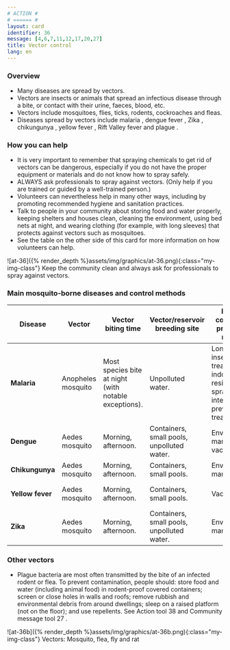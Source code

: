 ```yaml
---
# ACTION #
# ====== #
layout: card
identifier: 36
message: [4,6,7,11,12,17,20,27]
title: Vector control
lang: en
---
```


### Overview

- Many diseases are spread by vectors.
- Vectors are insects or animals that spread an infectious disease through a bite, or contact with their urine, faeces, blood, etc.
- Vectors include mosquitoes, flies, ticks, rodents, cockroaches and fleas.
- Diseases spread by vectors include malaria <a class="crosslink" href="{% render_depth %}{% render_link disease|14 %}"><i class="fas fa-external-link-alt" aria-hidden="true"></i></a>, dengue fever <a class="crosslink" href="{% render_depth %}{% render_link disease|13 %}"><i class="fas fa-external-link-alt" aria-hidden="true"></i></a>, Zika <a class="crosslink" href="{% render_depth %}{% render_link disease|15 %}"><i class="fas fa-external-link-alt" aria-hidden="true"></i></a>, chikungunya <a class="crosslink" href="{% render_depth %}{% render_link disease|12 %}"><i class="fas fa-external-link-alt" aria-hidden="true"></i></a>, yellow fever <a class="crosslink" href="{% render_depth %}{% render_link disease|11 %}"><i class="fas fa-external-link-alt" aria-hidden="true"></i></a>, Rift Valley fever <a class="crosslink" href="{% render_depth %}{% render_link disease|26 %}"><i class="fas fa-external-link-alt" aria-hidden="true"></i></a> and plague <a class="crosslink" href="{% render_depth %}{% render_link disease|20 %}"><i class="fas fa-external-link-alt" aria-hidden="true"></i></a>.

### How you can help

- It is very important to remember that spraying chemicals to get rid of vectors can be dangerous, especially if you do not have the proper equipment or materials and do not know how to spray safely.
-	ALWAYS ask professionals to spray against vectors. (Only help if you are trained or guided by a well-trained person.)
-	Volunteers can nevertheless help in many other ways, including by promoting recommended hygiene and sanitation practices.
-	Talk to people in your community about storing food and water properly, keeping shelters and houses clean, cleaning the environment, using bed nets at night, and wearing clothing (for example, with long sleeves) that protects against vectors such as mosquitoes.
-	See the table on the other side of this card for more information on how volunteers can help.

![at-36]({% render_depth %}assets/img/graphics/at-36.png){:class="my-img-class"}
Keep the community clean and always ask for professionals to spray against vectors.

### Main mosquito-borne diseases and control methods

| Disease | Vector | Vector biting time | Vector/reservoir breeding site | Primary community prevention method | Secondary community prevention method |
|---|---|---|---|---|---|
|**Malaria** | Anopheles mosquito | Most species bite at night (with notable exceptions). | Unpolluted water. | Long-lasting insecticide-treated nets; indoor residual spraying; intermittent preventive treatment. | Insecticide-treated materials; space spraying; larviciding.|
|**Dengue** | Aedes mosquito | Morning, afternoon. | Containers, small pools, unpolluted water. | Environmental management; vaccination. | Larviciding. |
|**Chikungunya** | Aedes mosquito | Morning, afternoon. | Containers, small pools. | Environmental management. | Larviciding. |
|**Yellow fever** | Aedes mosquito | Morning, afternoon. | Containers, small pools. | Vaccination. | Environmental management; larviciding. |
|**Zika** | Aedes mosquito | Morning, afternoon. | Containers, small pools, unpolluted water.  | Environmental management. | Larviciding. |

### Other vectors

- Plague bacteria are most often transmitted by the bite of an infected rodent or flea. To prevent contamination, people should: store food and water (including animal food) in rodent-proof covered containers; screen or close holes in walls and roofs; remove rubbish and environmental debris from around dwellings; sleep on a raised platform (not on the floor); and use repellents. See Action tool 38 <a class="crosslink" href="{% render_depth %}{% render_link action|38 %}"><i class="fas fa-external-link-alt" aria-hidden="true"></i></a> and Community message tool 27 <a class="crosslink" href="{% render_depth %}{% render_link message|27 %}"><i class="fas fa-external-link-alt" aria-hidden="true"></i></a>.

![at-36b]({% render_depth %}assets/img/graphics/at-36b.png){:class="my-img-class"}
Vectors: Mosquito, flea, fly and rat

